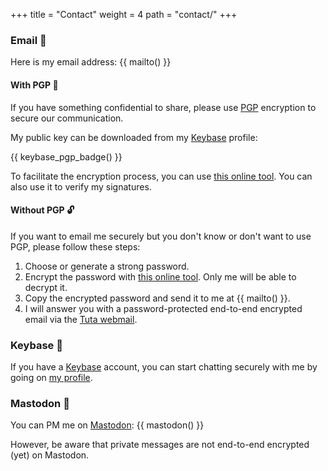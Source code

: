 +++
title = "Contact"
weight = 4
path = "contact/"
+++
### Email :incoming_envelope:

Here is my email address: {{ mailto() }}

#### With PGP :closed_lock_with_key:

If you have something confidential to share, please use [PGP][openpgp]
encryption to secure our communication.

My public key can be downloaded from my [Keybase][keybase] profile:

{{ keybase_pgp_badge() }}

To facilitate the encryption process, you can use [this online
tool][keybase-encrypt-tool]. You can also use it to verify my signatures.

#### Without PGP :unlock:

If you want to email me securely but you don't know or don't want to use PGP,
please follow these steps:

1. Choose or generate a strong password.
2. Encrypt the password with [this online tool][keybase-encrypt-tool]. Only me
   will be able to decrypt it.
3. Copy the encrypted password and send it to me at {{ mailto() }}.
4. I will answer you with a password-protected end-to-end encrypted email via
   the [Tuta webmail][tuta].

### Keybase :key:

If you have a [Keybase][keybase] account, you can start chatting securely with
me by going on [my profile][my-keybase-profile].

### Mastodon :elephant:

You can PM me on [Mastodon][mastodon]: {{ mastodon() }}

However, be aware that private messages are not end-to-end encrypted (yet) on
Mastodon.

 [keybase]: https://keybase.io/
 [keybase-encrypt-tool]: https://keybase.io/encrypt#skyplabs
 [mastodon]: https://mastodon.social/
 [my-keybase-profile]: https://keybase.io/skyplabs
 [openpgp]: https://www.openpgp.org/
 [tuta]: https://www.tuta.com/
